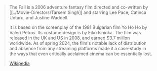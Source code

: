 
> The Fall is a 2006 adventure fantasy film directed and co-written by [[../Movie-Directors/Tarsem Singh]] 
> and starring Lee Pace, Catinca Untaru, and Justine Waddell. 
> 
> It is based on the screenplay of the 1981 Bulgarian film Yo Ho Ho by Valeri Petrov. 
> Its costume design is by Eiko Ishioka. 
> The film was released in the UK and US in 2008, and earned $3.7 million worldwide. 
> As of spring 2024, the film's notable lack of distribution 
> and absence from any streaming platforms made it a case-study in the ways 
> that even critically acclaimed cinema can be essentially lost.
>
> [Wikipedia](https://en.wikipedia.org/wiki/The%20Fall%20(2006%20film))

